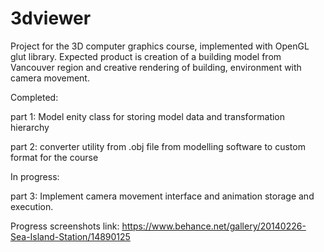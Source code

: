3dviewer
========
Project for the 3D computer graphics course, implemented with OpenGL glut library. Expected product is creation of a building model from Vancouver region and creative rendering of building, environment with camera movement.


Completed:

part 1: Model enity class for storing model data and transformation hierarchy

part 2: converter utility from .obj file from modelling software to custom format for the course

In progress: 

part 3: Implement camera movement interface and animation storage and execution.


Progress screenshots link: https://www.behance.net/gallery/20140226-Sea-Island-Station/14890125




